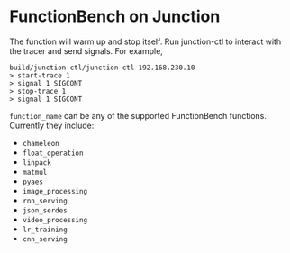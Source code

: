 # FunctionBench on Junction
The function will warm up and stop itself. Run junction-ctl to interact with the tracer and send signals. For example,
```
build/junction-ctl/junction-ctl 192.168.230.10
> start-trace 1
> signal 1 SIGCONT
> stop-trace 1
> signal 1 SIGCONT
```

`function_name` can be any of the supported FunctionBench functions. Currently they include:
- `chameleon`
- `float_operation`
- `linpack`
- `matmul`
- `pyaes`
- `image_processing`
- `rnn_serving`
- `json_serdes`
- `video_processing`
- `lr_training`
- `cnn_serving`
